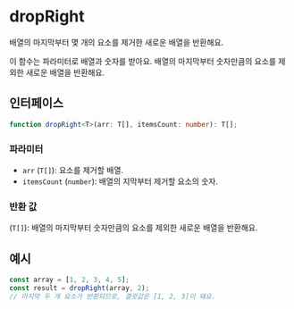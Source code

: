 # dropRight

배열의 마지막부터 몇 개의 요소를 제거한 새로운 배열을 반환해요.

이 함수는 파라미터로 배열과 숫자를 받아요. 배열의 마지막부터 숫자만큼의 요소를 제외한 새로운 배열을 반환해요.

## 인터페이스

```typescript
function dropRight<T>(arr: T[], itemsCount: number): T[];
```

### 파라미터

- `arr` (`T[]`): 요소를 제거할 배열.
- `itemsCount` (`number`): 배열의 지막부터 제거할 요소의 숫자.

### 반환 값

(`T[]`): 배열의 마지막부터 숫자만큼의 요소를 제외한 새로운 배열을 반환해요.

## 예시

```typescript
const array = [1, 2, 3, 4, 5];
const result = dropRight(array, 2);
// 마지막 두 개 요소가 반환되므로, 결괏값은 [1, 2, 3]이 돼요.
```
